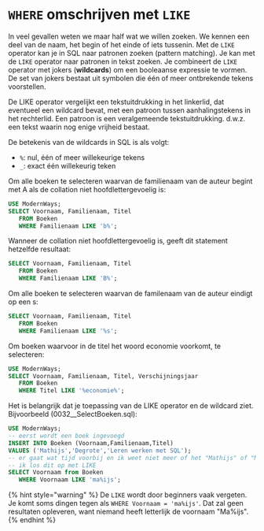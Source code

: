 # `WHERE` omschrijven met `LIKE`
In veel gevallen weten we maar half wat we willen zoeken. We kennen een deel van de naam, het begin of het einde of iets tussenin.
Met de `LIKE` operator kan je in SQL naar patronen zoeken (pattern matching).
Je kan met de `LIKE` operator naar patronen in tekst zoeken.
Je combineert de `LIKE` operator met jokers (**wildcards**) om een booleaanse expressie te vormen.
De set van jokers bestaat uit symbolen die één of meer ontbrekende tekens voorstellen.

De LIKE operator vergelijkt een tekstuitdrukking in het linkerlid, dat eventueel een wildcard bevat, met een patroon tussen aanhalingstekens in het rechterlid.
Een patroon is een veralgemeende tekstuitdrukking. d.w.z. een tekst waarin nog enige vrijheid bestaat.

De betekenis van de wildcards in SQL is als volgt:

* `%`: nul, één of meer willekeurige tekens
* `_`: exact één willekeurig teken

Om alle boeken te selecteren waarvan de familienaam van de auteur begint met A als de collation niet hoofdlettergevoelig is:

```sql
USE ModernWays;
SELECT Voornaam, Familienaam, Titel
   FROM Boeken
   WHERE Familienaam LIKE 'b%';
```

Wanneer de collation niet hoofdlettergevoelig is, geeft dit statement hetzelfde resultaat:

```sql
SELECT Voornaam, Familienaam, Titel
   FROM Boeken
   WHERE Familienaam LIKE 'B%';
```

Om alle boeken te selecteren waarvan de familenaam van de auteur eindigt op een s:

```sql
SELECT Voornaam, Familienaam, Titel
   FROM Boeken
   WHERE Familienaam LIKE '%s';
```

Om boeken waarvoor in de titel het woord economie voorkomt, te selecteren:

```sql
USE ModernWays;
SELECT Voornaam, Familienaam, Titel, Verschijningsjaar
   FROM Boeken
   WHERE Titel LIKE '%economie%';
```

Het is belangrijk dat je toepassing van de LIKE operator en de wildcard ziet. Bijvoorbeeld (0032\_\_SelectBoeken.sql):

```sql
USE ModernWays;
-- eerst wordt een boek ingevoegd
INSERT INTO Boeken (Voornaam,Familienaam,Titel)
VALUES ('Mathijs','Degrote','Leren werken met SQL');
-- er gaat wat tijd voorbij en ik weet niet meer of het "Mathijs" of "Matijs" is
-- ik los dit op met LIKE
SELECT Voornaam from Boeken
   WHERE Voornaam LIKE 'ma%ijs';
```

{% hint style="warning" %}
De `LIKE` wordt door beginners vaak vergeten. Je komt soms dingen tegen als `WHERE Voornaam = 'ma%ijs'`. Dat zal geen resultaten opleveren, want niemand heeft letterlijk de voornaam "Ma%ijs".
{% endhint %}
